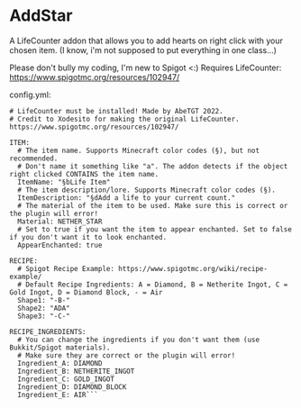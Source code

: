 # AddStar
A LifeCounter addon that allows you to add hearts on right click with your chosen item.
(I know, i'm not supposed to put everything in one class...)

Please don't bully my coding, I'm new to Spigot <:)
Requires LifeCounter: https://www.spigotmc.org/resources/102947/

config.yml:
```# Addon for LifeCounter, which allows you to add hearts on right click on item.
# LifeCounter must be installed! Made by AbeTGT 2022.
# Credit to Xodesito for making the original LifeCounter. https://www.spigotmc.org/resources/102947/

ITEM:
  # The item name. Supports Minecraft color codes (§), but not recommended.
  # Don't name it something like "a". The addon detects if the object right clicked CONTAINS the item name.
  ItemName: "§bLife Item"
  # The item description/lore. Supports Minecraft color codes (§).
  ItemDescription: "§dAdd a life to your current count."
  # The material of the item to be used. Make sure this is correct or the plugin will error!
  Material: NETHER_STAR
  # Set to true if you want the item to appear enchanted. Set to false if you don't want it to look enchanted.
  AppearEnchanted: true

RECIPE:
  # Spigot Recipe Example: https://www.spigotmc.org/wiki/recipe-example/
  # Default Recipe Ingredients: A = Diamond, B = Netherite Ingot, C = Gold Ingot, D = Diamond Block, - = Air
  Shape1: "-B-"
  Shape2: "ADA"
  Shape3: "-C-"

RECIPE_INGREDIENTS:
  # You can change the ingredients if you don't want them (use Bukkit/Spigot materials).
  # Make sure they are correct or the plugin will error!
  Ingredient_A: DIAMOND
  Ingredient_B: NETHERITE_INGOT
  Ingredient_C: GOLD_INGOT
  Ingredient_D: DIAMOND_BLOCK
  Ingredient_E: AIR```
